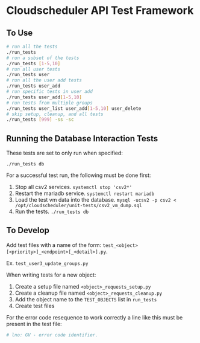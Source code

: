 # Cloudscheduler API Test Framework

## To Use

```bash
# run all the tests
./run_tests
# run a subset of the tests
./run_tests [1-5,10]
# run all user tests
./run_tests user
# run all the user add tests
./run_tests user_add
# run specific tests in user add
./run_tests user_add[1-5,10]
# run tests from multiple groups
./run_tests user_list user_add[1-5,10] user_delete
# skip setup, cleanup, and all tests
./run_tests [999] -ss -sc
```

## Running the Database Interaction Tests

These tests are set to only run when specified:

```
./run_tests db
```

For a successful test run, the following must be done first:

1. Stop all csv2 services. `systemctl stop 'csv2*'`
1. Restart the mariadb service. `systemctl restart mariadb`
1. Load the test vm data into the database. `mysql -ucsv2 -p csv2 < /opt/cloudscheduler/unit-tests/csv2_vm_dump.sql`
1. Run the tests. `./run_tests db`

## To Develop

Add test files with a name of the form: `test_<object>[<priority>]_<endpoint>[_<detail>].py`.

Ex. `test_user3_update_groups.py`

When writing tests for a new object:

1. Create a setup file named `<object>_requests_setup.py`
1. Create a cleanup file named `<object>_requests_cleanup.py`
1. Add the object name to the `TEST_OBJECTS` list in `run_tests`
1. Create test files

For the error code resequence to work correctly a line like this must be present in the test file:

```python
# lno: GV - error code identifier.
```
